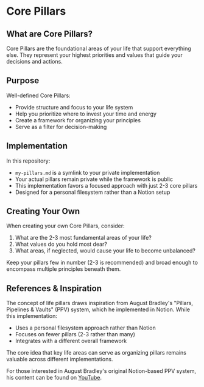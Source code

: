 # Core Pillars

## What are Core Pillars?

Core Pillars are the foundational areas of your life that support everything else. They represent your highest priorities and values that guide your decisions and actions.

## Purpose

Well-defined Core Pillars:

- Provide structure and focus to your life system
- Help you prioritize where to invest your time and energy
- Create a framework for organizing your principles
- Serve as a filter for decision-making

## Implementation

In this repository:
- `my-pillars.md` is a symlink to your private implementation
- Your actual pillars remain private while the framework is public
- This implementation favors a focused approach with just 2-3 core pillars
- Designed for a personal filesystem rather than a Notion setup

## Creating Your Own

When creating your own Core Pillars, consider:

1. What are the 2-3 most fundamental areas of your life?
2. What values do you hold most dear?
3. What areas, if neglected, would cause your life to become unbalanced?

Keep your pillars few in number (2-3 is recommended) and broad enough to encompass multiple principles beneath them.

## References & Inspiration

The concept of life pillars draws inspiration from August Bradley's "Pillars, Pipelines & Vaults" (PPV) system, which he implemented in Notion. While this implementation:

- Uses a personal filesystem approach rather than Notion
- Focuses on fewer pillars (2-3 rather than many)
- Integrates with a different overall framework

The core idea that key life areas can serve as organizing pillars remains valuable across different implementations.

For those interested in August Bradley's original Notion-based PPV system, his content can be found on [YouTube](https://www.youtube.com/@AugustBradley).
